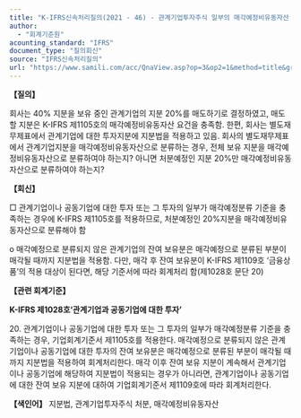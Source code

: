 ```yaml
---
title: "K-IFRS신속처리질의(2021 - 46) - 관계기업투자주식 일부의 매각예정비유동자산 분류"
author:
  - "회계기준원"
acounting_standard: "IFRS"
document_type: "질의회신"
source: "IFRS신속처리질의"
url: "https://www.samili.com/acc/QnaView.asp?op=3&op2=1&method=title&group=2124-15;1&orgcode=3&searchword=&page=20&code=K%2DIFRS%EC%8B%A0%EC%86%8D%EC%B2%98%EB%A6%AC%EC%A7%88%EC%9D%98%2D46%3A20210728"
---
```

**【질의】**

  

회사는 40% 지분을 보유 중인 관계기업의 지분 20%를 매도하기로 결정하였고, 매도할 지분은 K-IFRS 제1105호의 매각예정비유동자산 요건을 충족함. 한편, 회사는 별도재무제표에서 관계기업에 대한 투자지분에 지분법을 적용하고 있음. 회사의 별도재무제표에서 관계기업지분을 매각예정비유동자산으로 분류하는 경우, 전체 보유 지분을 매각예정비유동자산으로 분류하여야 하는지? 아니면 처분예정인 지분 20%만 매각예정비유동자산으로 분류하여야 하는지?

  
  

**【회신】**

  

□ 관계기업이나 공동기업에 대한 투자 또는 그 투자의 일부가 매각예정분류 기준을 충족하는 경우에 K-IFRS 제1105호를 적용하므로, 처분예정인 20%지분을 매각예정비유동자산으로 분류해야 함

  

o 매각예정으로 분류되지 않은 관계기업의 잔여 보유분은 매각예정으로 분류된 부분이 매각될 때까지 지분법을 적용함. 다만, 매각 후 잔여 보유분이 K-IFRS 제1109호 ‘금융상품’의 적용 대상이 된다면, 해당 기준서에 따라 회계처리 함(제1028호 문단 20)

  
  

**【관련 회계기준】**

  

**K-IFRS 제1028호‘관계기업과 공동기업에 대한 투자’**

  

20\. 관계기업이나 공동기업에 대한 투자 또는 그 투자의 일부가 매각예정분류 기준을 충족하는 경우, 기업회계기준서 제1105호를 적용한다. 매각예정으로 분류되지 않은 관계기업이나 공동기업에 대한 투자의 잔여 보유분은 매각예정으로 분류된 부분이 매각될 때까지 지분법을 적용하여 회계처리한다. 매각 이후 잔여 보유 지분이 계속해서 관계기업이나 공동기업에 해당하여 지분법이 적용되는 경우가 아니라면, 관계기업이나 공동기업에 대한 잔여 보유 지분에 대하여 기업회계기준서 제1109호에 따라 회계처리한다.

  
  

**【색인어】** 지분법, 관계기업투자주식 처분, 매각예정비유동자산
